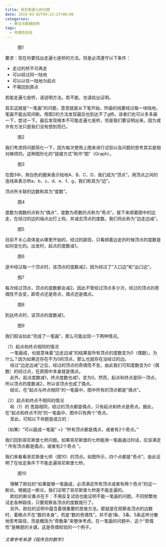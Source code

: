 ```yaml
---
title: 哥尼斯堡七桥问题
date: 2019-03-02T09:23:27+00:00
categories:
  - 算法与数据结构
tags:
  - 奇偶性校验
---
```


<div class="wp-block-image">
  <figure class="aligncenter"><img decoding="async" src="http://roliu.work/wp-content/uploads/2019/03/QU@YRW40DMTMCYEJW8H-1.png" alt="" class="wp-image-409" /><figcaption>图1</figcaption></figure>
</div>

要求：现在你要找出走遍七座桥的方法。但是必须遵守以下条件：

  * 走过的桥不可再走
  * 可以经过同一陆地
  * 可以以任一陆地为起点
  * 不需回到原点

若能走遍七座桥，请说明方法。若不能，也请给出证明。

其实这就是“一笔画”的问题，意思就是从下笔开始，所画的线要经过每一块陆地，笔画不能出现间断。用图2的方法发现最后也到达不了g桥。读者们也可以多多画一下，尝试一下。最后发现根本不可能走遍七座桥，但是我们要证明出来。因为或许有方法只是我们没有想到而已。  


<div class="wp-block-image">
  <figure class="aligncenter"><img decoding="async" src="http://roliu.work/wp-content/uploads/2019/03/@OZV9N4PCRBNZ5LLSUH.png" alt="" class="wp-image-410" /><figcaption>图2</figcaption></figure>
</div>

我们考虑将问题简化一下，因为每次使用上图来进行试验以及问题的思考其实是相对麻烦的。这种图形化的“链接方式”称作“图”（Graph）。

<div class="wp-block-image">
  <figure class="aligncenter"><img decoding="async" src="http://roliu.work/wp-content/uploads/2019/03/WDV7GPTLFTAGR8LG.png" alt="" class="wp-image-411" /><figcaption>图3</figcaption></figure>
</div>

在图3中，用白色的圈来表示陆地A、B、C、D，我们成为“顶点”。用顶点之间的连线来表示桥a、b、c、d、e、f、g，我们称其为“边”。

顶点所关联的边数称其为“度数”。

<div class="wp-block-image">
  <figure class="aligncenter"><img decoding="async" src="http://roliu.work/wp-content/uploads/2019/03/Y3P95C8PCLEUAP.png" alt="" class="wp-image-412" /><figcaption>图4</figcaption></figure>
</div>

度数为偶数的点称为“偶点”，度数为奇数的点称为“奇点”。接下来顺着图中的边走，在经过的边的端点出打上钩，并减去顶点的度数。我们将此称为“边走边减”。

<div class="wp-block-image">
  <figure class="aligncenter"><img decoding="async" src="http://roliu.work/wp-content/uploads/2019/03/V90EYEFF3GKH48AKC.png" alt="" class="wp-image-413" /><figcaption>图5</figcaption></figure>
</div>

目前不关心具体是从哪里开始的，经过的路径，只看顺着边走的时候顶点的度数是如何变化的。出发时，起点的度数减1。

<div class="wp-block-image">
  <figure class="aligncenter"><img decoding="async" src="http://roliu.work/wp-content/uploads/2019/03/O4ZDUO6FWG@J_RFMG.png" alt="" class="wp-image-414" /><figcaption>图6</figcaption></figure>
</div>

途中经过每一个顶点时，该顶点的度数减2，因为经过了“入口边”和“出口边”。  


<div class="wp-block-image">
  <figure class="aligncenter"><img decoding="async" src="http://roliu.work/wp-content/uploads/2019/03/KX7TR2SC3ZBU1YBZA.png" alt="" class="wp-image-415" /><figcaption>图7</figcaption></figure>
</div>

每次经过顶点，顶点的度数都会减2。因此不管经过顶点多少次，经过的顶点的奇偶性不会变，即奇点还是奇点，偶点还是偶点。

<div class="wp-block-image">
  <figure class="aligncenter"><img decoding="async" src="http://roliu.work/wp-content/uploads/2019/03/AVH26IKREEHTWDMBEFQ.png" alt="" class="wp-image-416" /><figcaption>图8</figcaption></figure>
</div>

到达终点时，该顶点的度数减1。

<div class="wp-block-image">
  <figure class="aligncenter"><img decoding="async" src="http://roliu.work/wp-content/uploads/2019/03/QK9S@7R9HP_9@X8WJ-1.png" alt="" class="wp-image-418" /><figcaption>图9</figcaption></figure>
</div>

我们假设如此“完成了一笔画”，那么可能出现一下两种情况。

（1）起点和终点相同的情况  
&nbsp;&nbsp;&nbsp;&nbsp;一笔画成，也就意味着“边走边减”的结果是所有顶点的度数变为0（偶数）。为什么？因为如果还存在不为0的顶点，那么也就存在没经过的边。  
&nbsp;&nbsp;&nbsp;&nbsp;经过“边走边减”之后，经过的顶点的奇偶性不变。由此我们可知度数变为0（偶数）的经过点，在原图中本身就是偶点。  
&nbsp;&nbsp;&nbsp;&nbsp;此外，起点度数减1，终点度数也减1，变为0。然而，起点和终点是同一顶点，所以顶点的度数减2，所以该顶点也成了偶点。  
&nbsp;&nbsp;&nbsp;&nbsp;结论，在“起点与终点相同”的一笔画中，图中所有的顶点都是“偶点”。

（2）起点和终点不相同的情况  
&nbsp;&nbsp;&nbsp;&nbsp;和（1）的 思路相同，经过的顶点都是偶点，只有起点和终点是奇点。据此，在“起点和终点不同”的一笔画中，图中只有两个“奇点。  
&nbsp;&nbsp;&nbsp;&nbsp;至此，可知以下命题是成立的：

（如果）“可以画成一笔画” =》“所有顶点都是偶点，或者有2个奇点。”

我们回到哥尼斯堡七桥问题。如果哥尼斯堡的七桥能用一笔画通过的话，应该满足 “ 所有顶点都是偶点，或者有2个奇点 ”。

我们来看看哥尼斯堡七桥（图10）的顶点。如图所示，四个点都是“奇点”。由此证明了在给定条件下不能走遍哥尼斯堡七桥。  


<div class="wp-block-image">
  <figure class="aligncenter"><img decoding="async" src="http://roliu.work/wp-content/uploads/2019/03/PSI43O9V3HV04PZKQK@9.png" alt="" class="wp-image-419" /><figcaption>图10</figcaption></figure>
</div>

&nbsp;&nbsp;&nbsp;&nbsp;理解了欧拉的“如果能够一笔画成，必须满足所有顶点或者有两个奇点”的这一断论。根据这一断论，我们证明了哥尼斯堡七桥是不能走遍的。  
&nbsp;&nbsp;&nbsp;&nbsp;欧拉的断论重点在于：不用反复试验也能证明不能一笔画的问题。不同频繁地试走各种路径，只要观察各顶点的度数就行了。  
&nbsp;&nbsp;&nbsp;&nbsp;另外，欧拉的证明中蕴含着很重要的思维方法。那就是在观察各顶点的边数时，着眼点不在“数的本身”，而是“数的奇偶性”。并不是1条、3条、5条这样分散地思考路径，而是概括为“奇数条”来整体考虑。在一笔画的问题中，这个“奇偶性”是解题的关键。这是奇偶校验的一个例子。  


  


###### 文章参考来源《程序员的数学》